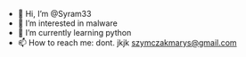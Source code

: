 - 👋 Hi, I’m @Syram33
- 👀 I’m interested in malware 
- 🌱 I’m currently learning python
- 📫 How to reach me: dont. jkjk
szymczakmarys@gmail.com 

